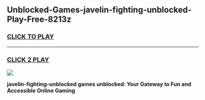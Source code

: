 
## Unblocked-Games-javelin-fighting-unblocked-Play-Free-8213z
<h3>
<a href="https://premium76.site?title=javelin-fighting-unblocked&ref=20M">CLICK TO PLAY</a></h3>
<hr>

<h3>
<a href="https://premium76.site?title=javelin-fighting-unblocked&ref=20M">CLICK 2 PLAY</a>
  
</h3>

<a href="https://premium76.site?title=javelin-fighting-unblocked&ref=19M"><img src="https://clearcache.store/games.png"></a>


**javelin-fighting-unblocked games unblocked: Your Gateway to Fun and Accessible Online Gaming**
